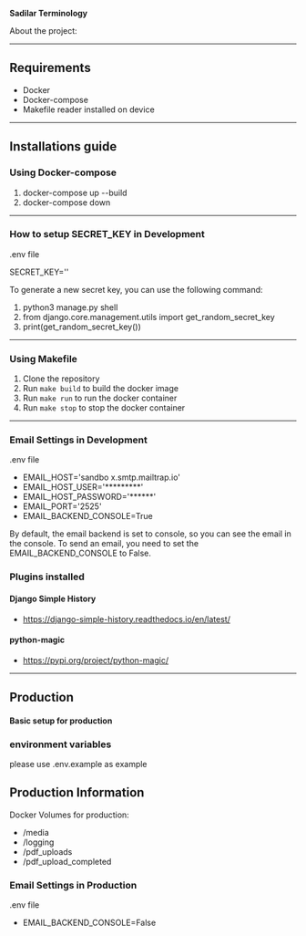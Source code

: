**Sadilar Terminology**

About the project:

---

## Requirements

- Docker
- Docker-compose
- Makefile reader installed on device

---

## Installations guide

### Using Docker-compose

1. docker-compose up --build
2. docker-compose down

---

### How to setup SECRET_KEY in Development

.env file

SECRET_KEY=''

To generate a new secret key, you can use the following command:

1. python3 manage.py shell
2. from django.core.management.utils import get_random_secret_key
3. print(get_random_secret_key())

---

### Using Makefile

1. Clone the repository
2. Run `make build` to build the docker image
3. Run `make run` to run the docker container
4. Run `make stop` to stop the docker container

---

### Email Settings in Development

.env file

* EMAIL_HOST='sandbo x.smtp.mailtrap.io'
* EMAIL_HOST_USER='*********'
* EMAIL_HOST_PASSWORD='******'
* EMAIL_PORT='2525'
* EMAIL_BACKEND_CONSOLE=True

By default, the email backend is set to console, so you can see the email in the console.
To send an email, you need to set the EMAIL_BACKEND_CONSOLE to False.

### Plugins installed

#### Django Simple History

* https://django-simple-history.readthedocs.io/en/latest/

#### python-magic

* https://pypi.org/project/python-magic/

---

## Production

#### Basic setup for production

### environment variables

please use .env.example as example

## Production Information

Docker Volumes for production:

* /media
* /logging
* /pdf_uploads
* /pdf_upload_completed

### Email Settings in Production

.env file

* EMAIL_BACKEND_CONSOLE=False
